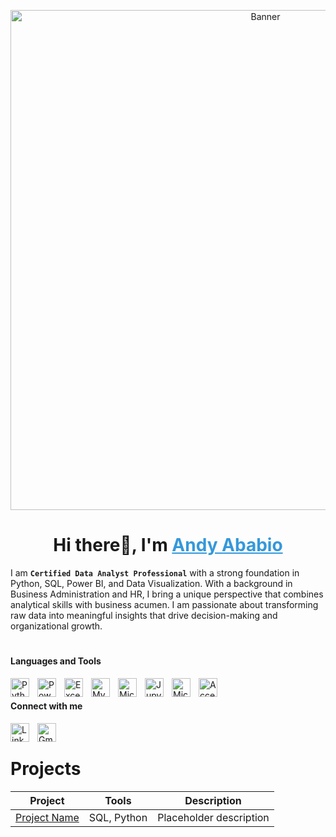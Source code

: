 <p align="center">
  <img src="https://github.com/andyababio/andyababio/blob/main/assets/new_building.jpg?raw=true" alt="Banner" width="800">
</p>



<h1 align="center">
  Hi there👋, I'm 
  <a href="https://linkedin.com/in/andy-ababio/" style="color:#3498db;" target="_blank">
    Andy Ababio
  </a>
</h1>


I am     **`Certified Data Analyst Professional`**
 with a strong foundation in Python, SQL, Power BI, and Data Visualization. With a background in Business Administration and HR, I bring a unique perspective that combines analytical skills with business acumen. I am passionate about transforming raw data into meaningful insights that drive decision-making and organizational growth.

#

#### Languages and Tools
<img align="left" alt="Python" width="30px" style="padding-right:10px;" src="https://cdn.jsdelivr.net/gh/devicons/devicon@latest/icons/python/python-original.svg" />
<img align="left" alt="Power BI" width="30px" style="padding-right:10px;" src="https://upload.wikimedia.org/wikipedia/commons/thumb/c/cf/New_Power_BI_Logo.svg/600px-New_Power_BI_Logo.svg.png" />
<img align="left" alt="Excel" width="30px" style="padding-right:10px;" src="https://upload.wikimedia.org/wikipedia/commons/thumb/3/34/Microsoft_Office_Excel_%282019%E2%80%93present%29.svg/512px-Microsoft_Office_Excel_%282019%E2%80%93present%29.svg.png" />
<img align="left" alt="MySQL" width="30px" style="padding-right:10px;" src="https://cdn.jsdelivr.net/gh/devicons/devicon/icons/mysql/mysql-original.svg" />
<img align="left" alt="Microsoft SQL Server" width="30px" style="padding-right:10px;" src="https://www.svgrepo.com/show/303229/microsoft-sql-server-logo.svg" />
<img align="left" alt="Jupyter Notebooks" width="30px" style="padding-right:10px;" src="https://cdn.jsdelivr.net/gh/devicons/devicon/icons/jupyter/jupyter-original.svg" />
<img align="left" alt="Microsoft Azure" width="30px" style="padding-right:10px;" src="https://cdn.jsdelivr.net/gh/devicons/devicon/icons/azure/azure-original.svg" />
<img align="left" alt="Access" width="30px" style="padding-right:10px;" src="https://upload.wikimedia.org/wikipedia/commons/thumb/f/f8/Microsoft_Access_2013-2019_logo.svg/586px-Microsoft_Access_2013-2019_logo.svg.png" />
<br/>

#### Connect with me
<a href="https://www.linkedin.com/in/andy-ababio/" target="_blank">
  <img align="left" alt="LinkedIn" width="30px" style="padding-right:10px;" src="https://upload.wikimedia.org/wikipedia/commons/8/81/LinkedIn_icon.svg" />
</a>
<a href="mailto:andykwameababio@gmail.com">
  <img align="left" alt="Gmail" width="30px" style="padding-right:10px;" src="https://upload.wikimedia.org/wikipedia/commons/4/4e/Gmail_Icon.png" />
</a>


<br/>

#

# Projects

| Project | Tools | Description |
|---------|-------|-------------|
| [Project Name](https://github.com/your-username/your-repo) | SQL, Python | Placeholder description |


#
